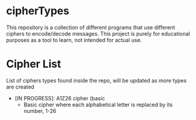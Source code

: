 # cipherTypes


This repository is a collection of different programs that use different ciphers to encode/decode messages. This project is purely for educational purposes as a tool to learn, not intended for actual use. 

# Cipher List
List of ciphers types found inside the repo, will be updated as more types are created
  * [IN PROGRESS]: A1Z26 cipher (basic 
    * Basic cipher where each alphabetical letter is replaced by its number, 1-26

